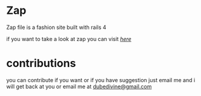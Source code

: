 # Zap

Zap file is a fashion site built with rails 4 


if you want to take a look at zap you can visit [*here*](http://zap.heroku.com)

# contributions

you can contribute if you want or if you have suggestion just email me and i will get back at you
or email me at dubedivine@gmail.com
 
